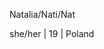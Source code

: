 Natalia/Nati/Nat

she/her | 19 | Poland



<!---
nxtalia/nxtalia is a ✨ special ✨ repository because its `README.md` (this file) appears on your GitHub profile.
You can click the Preview link to take a look at your changes.

- <!---: FX, Effects, AMVs, MEPs (Multi-Editor Projects), DaVinci Resolve
 - Fav genres: Fantasy, Action, Thrillers, Mystery, Sci-Fi
 - Fav books: Ranger's Aprrentice, Six of Crows, PJO, HOO & Kane Chronicles, A Darker Shade of Magic, A Deadly Education, Three Dark Crowns, Millenium's Rule
 - Fav anime: 86, Violet Evergarden, Owari no Seraph, New Game!
 - Fav cartoons: Infinity Train, The Owl House, RWBY, Tabaluga, W.I.T.C.H.
 - Fav webtoons/manhwas: School Bus Graveyard, Jungle Juice, Senorita Cometa, Realta, Pyramid Game, Ghost Theater
 - Fav games: Genshin Impact, Honkai Impact 3rd, Honkai Star Rail, Among Us
 - Drawing: Character Design, Original Characters, Art RPG, ToyHouse, ArtFight, Creating a webcomic, Both digital & traditional, Markers, Oil Pastels
 - Math, Informatics, puzzles

--->
